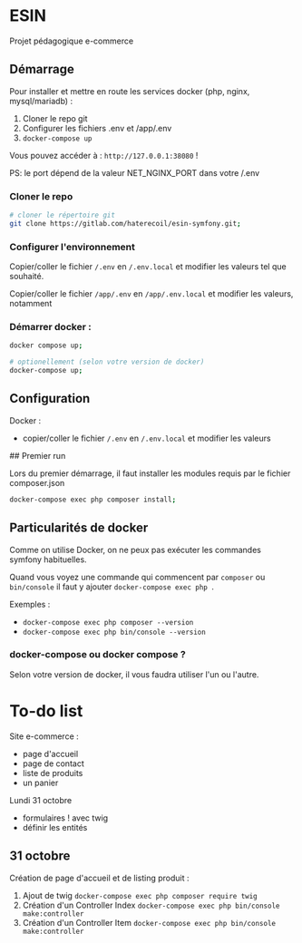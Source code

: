  # ESIN

Projet pédagogique e-commerce

## Démarrage

Pour installer et mettre en route les services docker (php, nginx, mysql/mariadb) :

1. Cloner le repo git
2. Configurer les fichiers .env et /app/.env
3. `docker-compose up`


Vous pouvez accéder à : `http://127.0.0.1:38080` !


PS: le port dépend de la valeur NET_NGINX_PORT dans votre /.env
 

### Cloner le repo

```bash
# cloner le répertoire git
git clone https://gitlab.com/haterecoil/esin-symfony.git;
```

### Configurer l'environnement

Copier/coller le fichier `/.env` en `/.env.local` et modifier les valeurs tel que souhaité.

Copier/coller le fichier `/app/.env` en `/app/.env.local` et modifier les valeurs, notamment 


### Démarrer docker :

```bash
docker compose up;

# optionellement (selon votre version de docker)
docker-compose up;
```

## Configuration

Docker : 
- copier/coller le fichier `/.env` en `/.env.local` et modifier les valeurs

## Premier run

Lors du premier démarrage, il faut installer les modules requis par le fichier composer.json

```bash
docker-compose exec php composer install;
```


## Particularités de docker

Comme on utilise Docker, on ne peux pas exécuter les commandes symfony habituelles. 

Quand vous voyez une commande qui commencent par `composer` ou `bin/console` il faut y ajouter `docker-compose exec php `.

Exemples : 
-  `docker-compose exec php composer --version`
-  `docker-compose exec php bin/console --version`


### docker-compose ou docker compose ?

Selon votre version de docker, il vous faudra utiliser l'un ou l'autre. 

# To-do list


Site e-commerce : 
- page d'accueil
- page de contact
- liste de produits
- un panier

Lundi 31 octobre 
- formulaires ! avec twig 
- définir les entités

## 31 octobre

Création de page d'accueil et de listing produit : 
1. Ajout de twig `docker-compose exec php composer require twig`
2. Création d'un Controller Index `docker-compose exec php bin/console make:controller`
3. Création d'un Controller Item `docker-compose exec php bin/console make:controller`